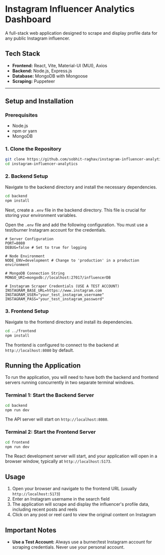 # Instagram Influencer Analytics Dashboard

A full-stack web application designed to scrape and display profile data for any public Instagram influencer.

## Tech Stack

- **Frontend:** React, Vite, Material-UI (MUI), Axios
- **Backend:** Node.js, Express.js
- **Database:** MongoDB with Mongoose
- **Scraping:** Puppeteer

---

## Setup and Installation

### Prerequisites

- Node.js
- npm or yarn
- MongoDB

### 1. Clone the Repository

```bash
git clone https://github.com/sobhit-raghav/instagram-influencer-analytics.git
cd instagram-influencer-analytics
```

### 2. Backend Setup

Navigate to the backend directory and install the necessary dependencies.

```bash
cd backend
npm install
```

Next, create a `.env` file in the backend directory. This file is crucial for storing your environment variables.

Open the `.env` file and add the following configuration. You must use a test/burner Instagram account for the credentials.

```env
# Server Configuration
PORT=8080
DEBUG=false # Set to true for logging

# Node Environment
NODE_ENV=development # Change to 'production' in a production environment 

# MongoDB Connection String
MONGO_URI=mongodb://localhost:27017/influencerDB

# Instagram Scraper Credentials (USE A TEST ACCOUNT)
INSTAGRAM_BASE_URL=https://www.instagram.com
INSTAGRAM_USER="your_test_instagram_username"
INSTAGRAM_PASS="your_test_instagram_password"
```

### 3. Frontend Setup

Navigate to the frontend directory and install its dependencies.

```bash
cd ../frontend
npm install
```

The frontend is configured to connect to the backend at `http://localhost:8080` by default.

## Running the Application

To run the application, you will need to have both the backend and frontend servers running concurrently in two separate terminal windows.

### Terminal 1: Start the Backend Server

```bash
cd backend
npm run dev
```

The API server will start on `http://localhost:8080`.

### Terminal 2: Start the Frontend Server

```bash
cd frontend
npm run dev
```

The React development server will start, and your application will open in a browser window, typically at `http://localhost:5173`.

## Usage

1. Open your browser and navigate to the frontend URL (usually `http://localhost:5173`)
2. Enter an Instagram username in the search field
3. The application will scrape and display the influencer's profile data, including recent posts and reels
4. Click on any post or reel card to view the original content on Instagram

## Important Notes

- **Use a Test Account:** Always use a burner/test Instagram account for scraping credentials. Never use your personal account.